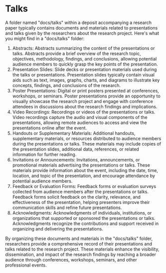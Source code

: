 # Talks

A folder named "docs/talks" within a deposit accompanying a research paper typically contains documents and materials related to presentations and talks given by the researchers about the research project. Here's what you might find in a "docs/talks" folder:

1. Abstracts: Abstracts summarizing the content of the presentations or talks. Abstracts provide a brief overview of the research topic, objectives, methodology, findings, and conclusions, allowing potential audience members to quickly grasp the key points of the presentation.
2. Presentation Slides: Slide decks or presentation materials used during the talks or presentations. Presentation slides typically contain visual aids such as text, images, graphs, charts, and diagrams to illustrate key concepts, findings, and conclusions of the research.
3. Poster Presentations: Digital or print posters presented at conferences, workshops, or seminars. Poster presentations provide an opportunity to visually showcase the research project and engage with conference attendees in discussions about the research findings and implications.
4. Video Recordings: Recordings or videos of the presentations or talks. Video recordings capture the audio and visual components of the presentations, allowing remote audiences to access and view the presentations online after the event.
5. Handouts or Supplementary Materials: Additional handouts, supplementary materials, or resources distributed to audience members during the presentations or talks. These materials may include copies of the presentation slides, additional data, references, or related information for further reading.
6. Invitations or Announcements: Invitations, announcements, or promotional materials advertising the presentations or talks. These materials provide information about the event, including the date, time, location, and topic of the presentation, and encourage attendance by potential audience members.
7. Feedback or Evaluation Forms: Feedback forms or evaluation surveys collected from audience members after the presentations or talks. Feedback forms solicit feedback on the clarity, relevance, and effectiveness of the presentation, helping presenters improve their communication skills and refine future presentations.
8. Acknowledgments: Acknowledgments of individuals, institutions, or organizations that supported or sponsored the presentations or talks. Acknowledgments recognize the contributions and support received in organizing and delivering the presentations.

By organizing these documents and materials in the "docs/talks" folder, researchers provide a comprehensive record of their presentations and talks related to the research project. These materials enhance the visibility, dissemination, and impact of the research findings by reaching a broader audience through conferences, workshops, seminars, and other professional events.
